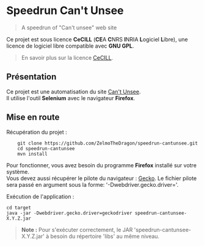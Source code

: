 # Speedrun Can't Unsee

> A speedrun of "Can't unsee" web site

Ce projet est sous licence **CeCILL** (**CE**A **C**NRS **I**NRIA **L**ogiciel **L**ibre),
une licence de logiciel libre compatible avec **GNU GPL**.

> En savoir plus sur la licence [CeCILL](http://cecill.info/index.fr.html).

## Présentation

Ce projet est une automatisation du site [Can't Unsee](https://https://cantunsee.space).  
Il utilise l'outil **Selenium** avec le navigateur **Firefox**.  

## Mise en route

Récupération du projet : 
~~~
    git clone https://github.com/ZelmoTheDragon/speedrun-cantunsee.git
    cd speedrun-cantunsee
    mvn install
~~~

Pour fonctionner, vous avez besoin du programme **Firefox** installé sur votre système.  
Vous devez aussi récupérer le pilote du navigateur : [Gecko](https://github.com/mozilla/geckodriver/releases).
Le fichier pilote sera passé en argument sous la forme: '-Dwebdriver.gecko.driver=<geckodriverPath>'.  

Exécution de l'application : 
~~~
cd target
java -jar -Dwebdriver.gecko.driver=geckodriver speedrun-cantunsee-X.Y.Z.jar
~~~

> **Note :**
> Pour s'exécuter correctement, le JAR 'speedrun-cantunsee-X.Y.Z.jar' à besoin du répertoire 'libs' au même niveau.  





